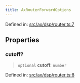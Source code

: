 ```yaml
---
title: AxRouterForwardOptions
---
```


Defined in: [src/ax/dsp/router.ts:7](#apidocs/httpsgithubcomax-llmaxblob3b79ada8d723949fcd8a76c2b6f48cf69d8394f8srcaxdsproutertsl7)

## Properties

<a id="cutoff"></a>

### cutoff?

> `optional` **cutoff**: `number`

Defined in: [src/ax/dsp/router.ts:8](#apidocs/httpsgithubcomax-llmaxblob3b79ada8d723949fcd8a76c2b6f48cf69d8394f8srcaxdsproutertsl8)
